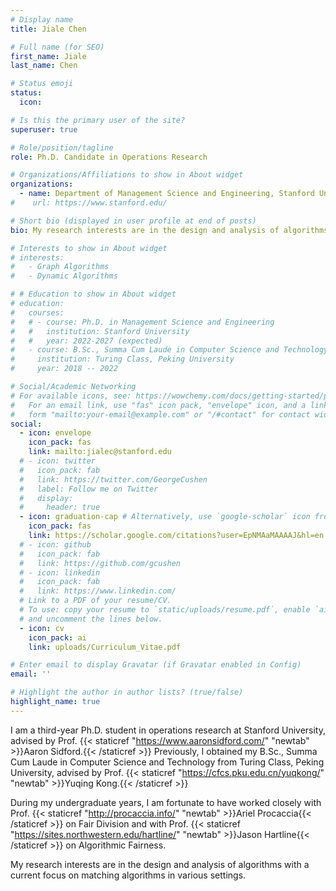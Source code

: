 ```yaml
---
# Display name
title: Jiale Chen

# Full name (for SEO)
first_name: Jiale
last_name: Chen

# Status emoji
status:
  icon:

# Is this the primary user of the site?
superuser: true

# Role/position/tagline
role: Ph.D. Candidate in Operations Research

# Organizations/Affiliations to show in About widget
organizations:
  - name: Department of Management Science and Engineering, Stanford University
#    url: https://www.stanford.edu/

# Short bio (displayed in user profile at end of posts)
bio: My research interests are in the design and analysis of algorithms with a current focus on matching algorithms in various settings.

# Interests to show in About widget
# interests:
#   - Graph Algorithms
#   - Dynamic Algorithms

# # Education to show in About widget
# education:
#   courses:
#   # - course: Ph.D. in Management Science and Engineering
#   #   institution: Stanford University
#   #   year: 2022-2027 (expected)
#   - course: B.Sc., Summa Cum Laude in Computer Science and Technology
#     institution: Turing Class, Peking University
#     year: 2018 -- 2022

# Social/Academic Networking
# For available icons, see: https://wowchemy.com/docs/getting-started/page-builder/#icons
#   For an email link, use "fas" icon pack, "envelope" icon, and a link in the
#   form "mailto:your-email@example.com" or "/#contact" for contact widget.
social:
  - icon: envelope
    icon_pack: fas
    link: mailto:jialec@stanford.edu
  # - icon: twitter
  #   icon_pack: fab
  #   link: https://twitter.com/GeorgeCushen
  #   label: Follow me on Twitter
  #   display:
  #     header: true
  - icon: graduation-cap # Alternatively, use `google-scholar` icon from `ai` icon pack
    icon_pack: fas
    link: https://scholar.google.com/citations?user=EpNMAaMAAAAJ&hl=en
  # - icon: github
  #   icon_pack: fab
  #   link: https://github.com/gcushen
  # - icon: linkedin
  #   icon_pack: fab
  #   link: https://www.linkedin.com/
  # Link to a PDF of your resume/CV.
  # To use: copy your resume to `static/uploads/resume.pdf`, enable `ai` icons in `params.yaml`,
  # and uncomment the lines below.
  - icon: cv
    icon_pack: ai
    link: uploads/Curriculum_Vitae.pdf

# Enter email to display Gravatar (if Gravatar enabled in Config)
email: ''

# Highlight the author in author lists? (true/false)
highlight_name: true
---
```


I am a third-year Ph.D. student in operations research at Stanford University, advised by Prof. {{< staticref "https://www.aaronsidford.com/" "newtab" >}}Aaron Sidford.{{< /staticref >}}<!-- and Prof. {{< staticref "http://web.stanford.edu/~saberi/" "newtab" >}}Amin Saberi{{< /staticref >}}. --> Previously, I obtained my B.Sc., Summa Cum Laude in Computer Science and Technology from Turing Class, Peking University, advised by Prof. {{< staticref "https://cfcs.pku.edu.cn/yuqkong/" "newtab" >}}Yuqing Kong.{{< /staticref >}}

During my undergraduate years, I am fortunate to have worked closely with Prof. {{< staticref "http://procaccia.info/" "newtab" >}}Ariel Procaccia{{< /staticref >}} on Fair Division and with Prof. {{< staticref "https://sites.northwestern.edu/hartline/" "newtab" >}}Jason Hartline{{< /staticref >}} on Algorithmic Fairness.

My research interests are in the design and analysis of algorithms with a current focus on matching algorithms in various settings.